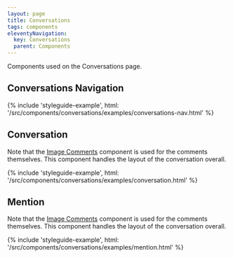 ```yaml
---
layout: page
title: Conversations
tags: components
eleventyNavigation:
  key: Conversations
  parent: Components
---
```


Components used on the Conversations page.

## Conversations Navigation

{% include 'styleguide-example', html: '/src/components/conversations/examples/conversations-nav.html' %}

## Conversation

Note that the
[Image Comments](/components/image-comments)
component is used for the comments themselves.
This component handles the layout of the conversation overall.

{% include 'styleguide-example', html: '/src/components/conversations/examples/conversation.html' %}

## Mention

Note that the
[Image Comments](/components/image-comments)
component is used for the comments themselves.
This component handles the layout of the conversation overall.

{% include 'styleguide-example', html: '/src/components/conversations/examples/mention.html' %}
